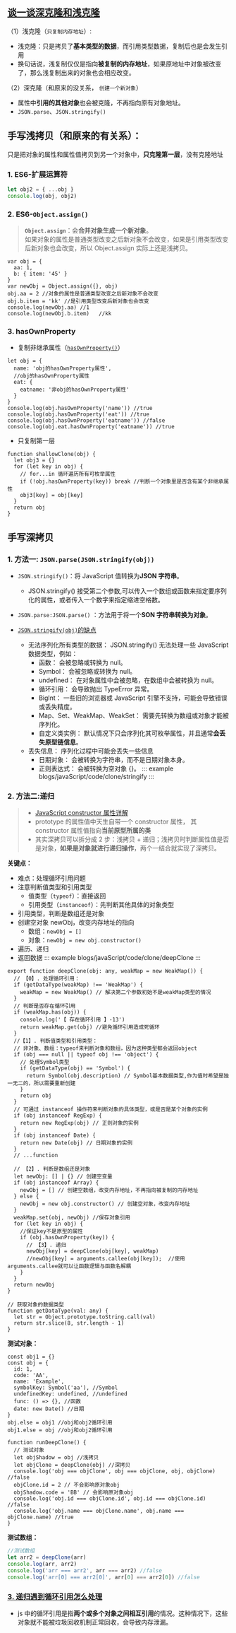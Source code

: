 ## [谈一谈深克隆和浅克隆](https://blog.csdn.net/sinat_17775997/article/details/70482279)

（1）浅克隆（`只复制内存地址`）:

- 浅克隆：只是拷贝了**基本类型的数据**，而引用类型数据，复制后也是会发生引用
- 换句话说，浅复制仅仅是指向**被复制的内存地址**，如果原地址中对象被改变了，那么浅复制出来的对象也会相应改变。

（2）深克隆（和原来的没关系， `创建一个新对象`）

- 属性中**引用的其他对象**也会被克隆，不再指向原有对象地址。
- `JSON.parse`、`JSON.stringify()`

## 手写浅拷贝（和原来的有关系）：

只是把对象的属性和属性值拷贝到另一个对象中，**只克隆第一层**，没有克隆地址

### 1. ES6-扩展运算符

```js
let obj2 = { ...obj }
console.log(obj, obj2)
```

### 2. ES6-`Object.assign()`

> **`Object.assign`**：会**合并对象生成一个新对象**。  
> 如果对象的属性是普通类型改变之后新对象不会改变，如果是引用类型改变后新对象也会改变，所以 Object.assign 实际上还是浅拷贝。

```js{5}
var obj = {
  aa: 1,
  b: { item: '45' }
}
var newObj = Object.assign({}, obj)
obj.aa = 2 //对象的属性是普通类型改变之后新对象不会改变
obj.b.item = 'kk' //是引用类型改变后新对象也会改变
console.log(newObj.aa) //1
console.log(newObj.b.item)   //kk
```

### 3. hasOwnProperty

- 复制非继承属性（[`hasOwnProperty()`](https://blog.csdn.net/a791226606/article/details/110679991)）

```js{8,10}
let obj = {
  name: 'obj的hasOwnProperty属性',
  //obj的hasOwnProperty属性
  eat: {
    eatname: '非obj的hasOwnProperty属性'
  }
}
console.log(obj.hasOwnProperty('name')) //true
console.log(obj.hasOwnProperty('eat')) //true
console.log(obj.hasOwnProperty('eatname')) //false
console.log(obj.eat.hasOwnProperty('eatname')) //true
```

- 只复制第一层

```js{5}
function shallowClone(obj) {
  let obj3 = {}
  for (let key in obj) {
    // for...in 循环遍历所有可枚举属性
    if (!obj.hasOwnProperty(key)) break //判断一个对象里是否含有某个非继承属性
    obj3[key] = obj[key]
  }
  return obj
}
```

## 手写深拷贝

### 1. 方法一: `JSON.parse(JSON.stringify(obj))`

- `JSON.stringify()`：将 JavaScript 值转换为**JSON 字符串**。
  - JSON.stringify() 接受第二个参数,可以传入一个数组或函数来指定要序列化的属性，或者传入一个数字来指定缩进空格数。
- `JSON.parse:JSON.parse()` ：方法用于将一个**SON 字符串转换为对象**。
- [`JSON.stringify(obj)`的缺点](https://www.cnblogs.com/ai888/p/18569179)

  - 无法序列化所有类型的数据： JSON.stringify() 无法处理一些 JavaScript 数据类型，例如：
    - 函数： 会被忽略或转换为 null。
    - Symbol： 会被忽略或转换为 null。
    - undefined： 在对象属性中会被忽略，在数组中会被转换为 null。
    - 循环引用： 会导致抛出 TypeError 异常。
    - BigInt： 一些旧的浏览器或 JavaScript 引擎不支持，可能会导致错误或丢失精度。
    - Map、Set、WeakMap、WeakSet： 需要先转换为数组或对象才能被序列化。
    - 自定义类实例： 默认情况下只会序列化其可枚举属性，并且通常**会丢失原型链信息**。
  - 丢失信息： 序列化过程中可能会丢失一些信息
    - 日期对象： 会被转换为字符串，而不是日期对象本身。
    - 正则表达式： 会被转换为空对象 {}。
      ::: example
      blogs/javaScript/code/clone/stringify
      :::

### 2. 方法二:递归

> - [JavaScript constructor 属性详解](https://www.cnblogs.com/chenweizhen/p/6422995.html)
> - prototype 的属性值中天生自带一个 constructor 属性， 其 constructor 属性值指向**当前原型所属的类**
> - 其实深拷贝可以拆分成 2 步：浅拷贝 + 递归；浅拷贝时判断属性值是否是对象，**如果是对象就进行递归操作**，两个一结合就实现了深拷贝。

**关键点：**

- 难点：处理循环引用问题
- 注意判断值类型和引用类型
  - 值类型（`typeof`）：直接返回
  - 引用类型（`instanceof`）：先判断其他具体的对象类型
- 引用类型，判断是数组还是对象
- 创建空对象 newObj，改变内存地址的指向
  - 数组：`newObj = []`
  - 对象：`newObj = new obj.constructor()`
- 遍历、递归
- 返回数据
  ::: example
  blogs/javaScript/code/clone/deepClone
  :::

```js{2,9,16,34,36,39,41,50}
export function deepClone(obj: any, weakMap = new WeakMap()) {
  // 【0】. 处理循环引用：
  if (getDataType(weakMap) !== 'WeakMap') {
    weakMap = new WeakMap() // 解决第二个参数初始不是weakMap类型的情况
  }
  // 判断是否存在循环引用
  if (weakMap.has(obj)) {
    console.log('【 存在循环引用 】-13')
    return weakMap.get(obj) //避免循环引用造成死循环
  }
  //【1】. 判断值类型和引用类型：
  // 非对象、数组：typeof来判断对象和数组，因为这种类型都会返回object
  if (obj === null || typeof obj !== 'object') {
    // 处理Symbol类型
    if (getDataType(obj) == 'Symbol') {
      return Symbol(obj.description) // Symbol基本数据类型,作为值时希望是独一无二的，所以需要重新创建
    }
    return obj
  }
  // 可通过 instanceof 操作符来判断对象的具体类型，或是否是某个对象的实例
  if (obj instanceof RegExp) {
    return new RegExp(obj) // 正则对象的实例
  }
  if (obj instanceof Date) {
    return new Date(obj) // 日期对象的实例
  }
  // ...function

  // 【2】. 判断是数组还是对象
  let newObj: [] | {} // 创建空变量
  if (obj instanceof Array) {
    newObj = [] // 创建空数组，改变内存地址，不再指向被复制的内存地址
  } else {
    newObj = new obj.constructor() // 创建空对象，改变内存地址
  }
  weakMap.set(obj, newObj) //保存对象引用
  for (let key in obj) {
    //保证key不是原型的属性
    if (obj.hasOwnProperty(key)) {
      // 【3】. 递归
      newObj[key] = deepClone(obj[key], weakMap)
      //newObj[key] = arguments.callee(obj[key]);  //使用arguments.callee就可以让函数逻辑与函数名解耦
    }
  }
  return newObj
}

// 获取对象的数据类型
function getDataType(val: any) {
  let str = Object.prototype.toString.call(val)
  return str.slice(8, str.length - 1)
}
```

**测试对象：**

```js{13,14}
const obj1 = {}
const obj = {
  id: 1,
  code: 'AA',
  name: 'Example',
  symbolKey: Symbol('aa'), //Symbol
  undefinedKey: undefined, //undefined
  func: () => {}, //函数
  date: new Date() //日期
}
obj.else = obj1 //obj和obj2循环引用
obj1.else = obj //obj和obj2循环引用

function runDeepClone() {
  // 测试对象
  let objShadow = obj //浅拷贝
  let objClone = deepClone(obj) //深拷贝
  console.log('obj === objClone', obj === objClone, obj, objClone) //false
  objClone.id = 2 // 不会影响原对象obj
  objShadow.code = 'BB' // 会影响原对象obj
  console.log('obj.id === objClone.id', obj.id === objClone.id) //false
  console.log('obj.name === objClone.name', obj.name === objClone.name) //true
}
```

**测试数组：**

```js
//测试数组
let arr2 = deepClone(arr)
console.log(arr, arr2)
console.log('arr === arr2', arr === arr2) //false
console.log('arr[0] === arr2[0]', arr[0] === arr2[0]) //false
```

### [3. 递归遇到循环引用怎么处理](https://blog.csdn.net/badbaby52906/article/details/135843123)

- js 中的循环引用是指**两个或多个对象之间相互引用**的情况。这种情况下，这些对象就不能被垃圾回收机制正常回收，会导致内存泄漏。
